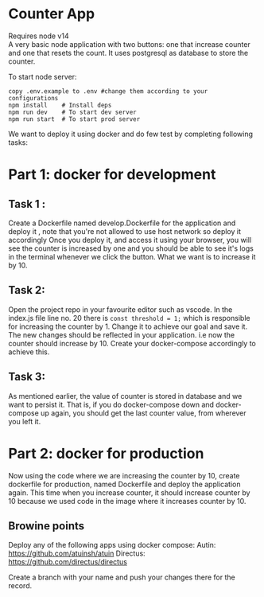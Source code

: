 # Counter App
Requires node v14  
A very basic node application with two buttons: one that increase counter and one that resets the count.
It uses postgresql as database to store the counter.

To start node server:
```shell
copy .env.example to .env #change them according to your configurations
npm install    # Install deps
npm run dev    # To start dev server
npm run start  # To start prod server
```

We want to deploy it using docker and do few test by completing following tasks:

# Part 1: docker for development

## Task 1 : 
Create a Dockerfile named develop.Dockerfile for the application and deploy it , note that you're not allowed to use host network so deploy it accordingly
Once you deploy it, and access it using your browser, you will see the counter is increased by one and you should be able to see it's logs in the terminal whenever we click the button. What we want is to increase it by 10.

## Task 2: 
Open the project repo in your favourite editor such as vscode. In the index.js file line no. 20 there is ```const threshold = 1;``` which is responsible for increasing the counter by 1. Change it to achieve our goal and save it. The new changes should be reflected in your application. i.e now the counter should increase by 10. Create your docker-compose accordingly to achieve this.

## Task 3:
As mentioned earlier, the value of counter is stored in database and we want to persist it. That is, if you do docker-compose down and docker-compose up again, you should get the last counter value, from wherever you left it.

# Part 2: docker for production 

Now using the code where we are increasing the counter by 10, create dockerfile for production, named Dockerfile and deploy the application again. This time when you increase counter, it should increase counter by 10 because we used code in the image where it increases counter by 10. 
## Browine points 
Deploy any of the following apps using docker compose: 
Autin: https://github.com/atuinsh/atuin
Directus: https://github.com/directus/directus

Create a branch with your name and push your changes there for the record.